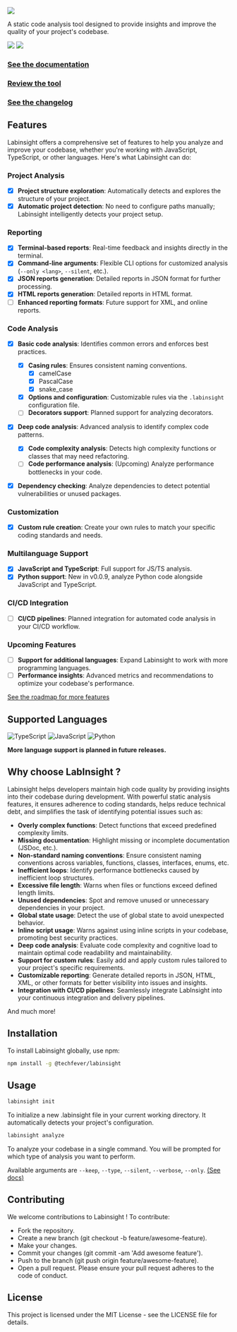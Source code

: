 ![](https://firebasestorage.googleapis.com/v0/b/lab-insight.appspot.com/o/Frame%203.png?alt=media&token=a104bd9c-f7bd-45ee-83d0-5049b0d3cf4d)

A static code analysis tool designed to provide insights and improve the quality of your project's codebase.

![](https://img.shields.io/npm/v/@techfever/labinsight) ![](https://img.shields.io/npm/dt/@techfever/labinsight)

### [See the documentation](https://github.com/techfever-soft/labinsight/blob/main/docs)

### [Review the tool](https://forms.gle/xLBZHFiqwAQUStiz9)

### [See the changelog](https://github.com/techfever-soft/labinsight/blob/main/CHANGELOG.md)

## Features

Labinsight offers a comprehensive set of features to help you analyze and improve your codebase, whether you're working with JavaScript, TypeScript, or other languages. Here's what Labinsight can do:

### Project Analysis

- [x] **Project structure exploration**: Automatically detects and explores the structure of your project.
- [x] **Automatic project detection**: No need to configure paths manually; Labinsight intelligently detects your project setup.

### Reporting

- [x] **Terminal-based reports**: Real-time feedback and insights directly in the terminal.
- [x] **Command-line arguments**: Flexible CLI options for customized analysis (`--only <lang>`, `--silent`, etc.).
- [x] **JSON reports generation**: Detailed reports in JSON format for further processing.
- [x] **HTML reports generation**: Detailed reports in HTML format.
- [ ] **Enhanced reporting formats**: Future support for XML, and online reports.

### Code Analysis

- [x] **Basic code analysis**: Identifies common errors and enforces best practices.

  - [x] **Casing rules**: Ensures consistent naming conventions.
    - [x] camelCase
    - [x] PascalCase
    - [x] snake_case
  - [x] **Options and configuration**: Customizable rules via the `.labinsight` configuration file.
  - [ ] **Decorators support**: Planned support for analyzing decorators.

- [x] **Deep code analysis**: Advanced analysis to identify complex code patterns.

  - [x] **Code complexity analysis**: Detects high complexity functions or classes that may need refactoring.
  - [ ] **Code performance analysis**: (Upcoming) Analyze performance bottlenecks in your code.

- [x] **Dependency checking**: Analyze dependencies to detect potential vulnerabilities or unused packages.

### Customization

- [x] **Custom rule creation**: Create your own rules to match your specific coding standards and needs.

### Multilanguage Support

- [x] **JavaScript and TypeScript**: Full support for JS/TS analysis.
- [x] **Python support**: New in v0.0.9, analyze Python code alongside JavaScript and TypeScript.

### CI/CD Integration

- [ ] **CI/CD pipelines**: Planned integration for automated code analysis in your CI/CD workflow.

### Upcoming Features

- [ ] **Support for additional languages**: Expand Labinsight to work with more programming languages.
- [ ] **Performance insights**: Advanced metrics and recommendations to optimize your codebase's performance.

[See the roadmap for more features](https://github.com/techfever-soft/labinsight/blob/main/ROADMAP.md)

## Supported Languages

![TypeScript](https://firebasestorage.googleapis.com/v0/b/lab-insight.appspot.com/o/typescript-original%201.png?alt=media&token=037a43bd-ab27-42e3-b7cb-23ef2be578a4) ![JavaScript](https://firebasestorage.googleapis.com/v0/b/lab-insight.appspot.com/o/javascript-original%201.png?alt=media&token=7ffecaaa-0b32-4f7a-92f8-413cdc674552) ![Python](https://firebasestorage.googleapis.com/v0/b/lab-insight.appspot.com/o/python-original%201.png?alt=media&token=ce924af3-03b5-4b78-aa3b-ef9064e5f36c)

**More language support is planned in future releases.**

## Why choose LabInsight ?

Labinsight helps developers maintain high code quality by providing insights into their codebase during development. With powerful static analysis features, it ensures adherence to coding standards, helps reduce technical debt, and simplifies the task of identifying potential issues such as:

- **Overly complex functions**: Detect functions that exceed predefined complexity limits.
- **Missing documentation**: Highlight missing or incomplete documentation (JSDoc, etc.).
- **Non-standard naming conventions**: Ensure consistent naming conventions across variables, functions, classes, interfaces, enums, etc.
- **Inefficient loops**: Identify performance bottlenecks caused by inefficient loop structures.
- **Excessive file length**: Warns when files or functions exceed defined length limits.
- **Unused dependencies**: Spot and remove unused or unnecessary dependencies in your project.
- **Global state usage**: Detect the use of global state to avoid unexpected behavior.
- **Inline script usage**: Warns against using inline scripts in your codebase, promoting best security practices.
- **Deep code analysis**: Evaluate code complexity and cognitive load to maintain optimal code readability and maintainability.
- **Support for custom rules**: Easily add and apply custom rules tailored to your project's specific requirements.
- **Customizable reporting**: Generate detailed reports in JSON, HTML, XML, or other formats for better visibility into issues and insights.
- **Integration with CI/CD pipelines**: Seamlessly integrate LabInsight into your continuous integration and delivery pipelines.

And much more!

## Installation

To install Labinsight globally, use npm:

```bash
npm install -g @techfever/labinsight
```

## Usage

```bash
labinsight init
```

To initialize a new .labinsight file in your current working directory.
It automatically detects your project's configuration.

```bash
labinsight analyze
```

To analyze your codebase in a single command.
You will be prompted for which type of analysis you want to perform.

Available arguments are `--keep`, `--type`, `--silent`, `--verbose`, `--only`. [(See docs)](https://github.com/techfever-soft/labinsight/blob/main/docs/analyze.md)

## Contributing

We welcome contributions to Labinsight ! To contribute:

- Fork the repository.
- Create a new branch (git checkout -b feature/awesome-feature).
- Make your changes.
- Commit your changes (git commit -am 'Add awesome feature').
- Push to the branch (git push origin feature/awesome-feature).
- Open a pull request.
  Please ensure your pull request adheres to the code of conduct.

## License

This project is licensed under the MIT License - see the LICENSE file for details.

